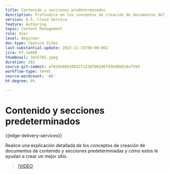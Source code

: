 ```yaml
---
title: Contenido y secciones predeterminados
description: Profundice en los conceptos de creación de documentos del contenido y las secciones predeterminados.
version: 6.5, Cloud Service
feature: Authoring
topic: Content Management
role: User
level: Beginner
doc-type: Feature Video
last-substantial-update: 2023-11-15T00:00:00Z
jira: KT-14468
thumbnail: 3425702.jpeg
duration: 102
source-git-commit: af928e60410022f12207082467d3bd9b818af59d
workflow-type: tm+mt
source-wordcount: '45'
ht-degree: 0%

---
```



# Contenido y secciones predeterminados

{{edge-delivery-services}}

Realice una explicación detallada de los conceptos de creación de documentos de contenido y secciones predeterminadas y cómo estos le ayudan a crear un mejor sitio.

>[!VIDEO](https://video.tv.adobe.com/v/3425702/?learn=on)
